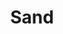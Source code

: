 ---
permalink: /programming/sand
title: Sand
image_url: programming/sand.png
github_project_title: Sand
roles: Finding open-licensed music, player controls, multiplayer controls, level design
controls: Arrow Keys or WASD to move, Requires 2 Xbox 360 controllers to use multiplayer
description: 'Sand was developed by myself and three others at the 2016 Texas A&M Chillennium Game Jam, created and prepared for judging in under 48 hours. All aspects of this game except the music were made by hand. I found and implemented open source audio files for background music and sound effects. One teammate used Adobe Photoshop to create the art while myself and three others used Unity C# scripts to program character movement, enemy activity, interactivity, controls, and more.'
what_i_learned: This was my first opportunity to work in-depth with creating a multiplayer game. It was a bit of a challenge separating controls between P1 and P2 but my team's 3 programmers all worked together to overcome that challenge. I also got to explore more parts of Unity that I'd never used before, specifically things such as controller inputs.
what_i_do_differently: I enjoyed the game jam as a whole so I wouldn't change too much. I would say that being more well-versed in game development, specifically Unity, would've been a great help. This would allow me to spend less time researching and more time developing the game.
---